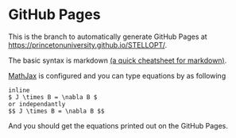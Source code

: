 # GitHub Pages
This is the branch to automatically generate GitHub Pages at https://princetonuniversity.github.io/STELLOPT/.

The basic syntax is markdown [(a quick cheatsheet for markdown)](https://github.com/adam-p/markdown-here/wiki/Markdown-Cheatsheet).

[MathJax]() is configured and you can type equations by as following
```
inline
$ J \times B = \nabla B $
or independantly
$$ J \times B = \nabla B $$
```
And you should get the equations printed out on the GitHub Pages.
